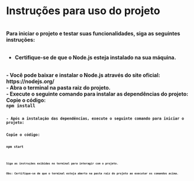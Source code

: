 <strong><h1>Instruções para uso do projeto</h1><strong/>
<br/>
Para iniciar o projeto e testar suas funcionalidades, siga as seguintes instruções:
<br/>
<br/>
- Certifique-se de que o Node.js esteja instalado na sua máquina. 
<br>
- Você pode baixar e instalar o Node.js através do site oficial: https://nodejs.org/
<br/>
- Abra o terminal na pasta raiz do projeto.
<br/>
- Execute o seguinte comando para instalar as dependências do projeto:
<br/>
Copie o código:
<br/>
<code>npm install<code/>
<br/>
- Após a instalação das dependências, execute o seguinte comando para iniciar o projeto:
<br/>
Copie o código:
<br/>
<code>npm start<code/>
<br/>
<br/>
Siga as instruções exibidas no terminal para interagir com o projeto.
<br/>
Obs: Certifique-se de que o terminal esteja aberto na pasta raiz do projeto ao executar os comandos acima.
